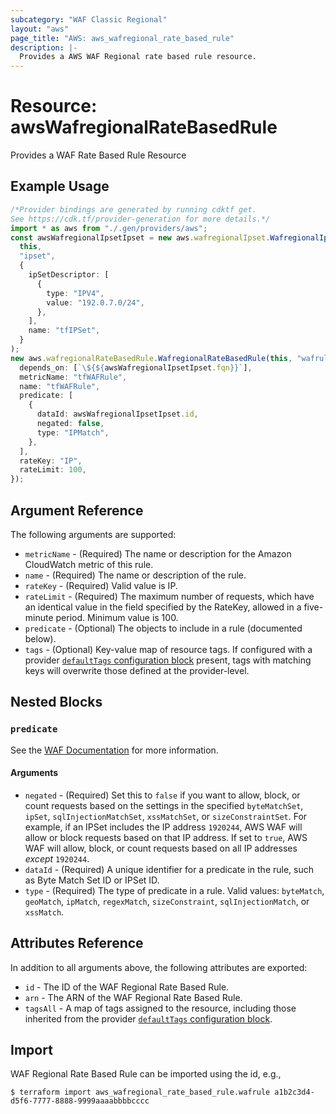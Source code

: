 ```yaml
---
subcategory: "WAF Classic Regional"
layout: "aws"
page_title: "AWS: aws_wafregional_rate_based_rule"
description: |-
  Provides a AWS WAF Regional rate based rule resource.
---
```


# Resource: awsWafregionalRateBasedRule

Provides a WAF Rate Based Rule Resource

## Example Usage

```typescript
/*Provider bindings are generated by running cdktf get.
See https://cdk.tf/provider-generation for more details.*/
import * as aws from "./.gen/providers/aws";
const awsWafregionalIpsetIpset = new aws.wafregionalIpset.WafregionalIpset(
  this,
  "ipset",
  {
    ipSetDescriptor: [
      {
        type: "IPV4",
        value: "192.0.7.0/24",
      },
    ],
    name: "tfIPSet",
  }
);
new aws.wafregionalRateBasedRule.WafregionalRateBasedRule(this, "wafrule", {
  depends_on: [`\${${awsWafregionalIpsetIpset.fqn}}`],
  metricName: "tfWAFRule",
  name: "tfWAFRule",
  predicate: [
    {
      dataId: awsWafregionalIpsetIpset.id,
      negated: false,
      type: "IPMatch",
    },
  ],
  rateKey: "IP",
  rateLimit: 100,
});

```

## Argument Reference

The following arguments are supported:

* `metricName` - (Required) The name or description for the Amazon CloudWatch metric of this rule.
* `name` - (Required) The name or description of the rule.
* `rateKey` - (Required) Valid value is IP.
* `rateLimit` - (Required) The maximum number of requests, which have an identical value in the field specified by the RateKey, allowed in a five-minute period. Minimum value is 100.
* `predicate` - (Optional) The objects to include in a rule (documented below).
* `tags` - (Optional) Key-value map of resource tags. If configured with a provider [`defaultTags` configuration block](https://registry.terraform.io/providers/hashicorp/aws/latest/docs#default_tags-configuration-block) present, tags with matching keys will overwrite those defined at the provider-level.

## Nested Blocks

### `predicate`

See the [WAF Documentation](https://docs.aws.amazon.com/waf/latest/APIReference/API_Predicate.html) for more information.

#### Arguments

* `negated` - (Required) Set this to `false` if you want to allow, block, or count requests
  based on the settings in the specified `byteMatchSet`, `ipSet`, `sqlInjectionMatchSet`, `xssMatchSet`, or `sizeConstraintSet`.
  For example, if an IPSet includes the IP address `1920244`, AWS WAF will allow or block requests based on that IP address.
  If set to `true`, AWS WAF will allow, block, or count requests based on all IP addresses *except* `1920244`.
* `dataId` - (Required) A unique identifier for a predicate in the rule, such as Byte Match Set ID or IPSet ID.
* `type` - (Required) The type of predicate in a rule. Valid values: `byteMatch`, `geoMatch`, `ipMatch`, `regexMatch`, `sizeConstraint`, `sqlInjectionMatch`, or `xssMatch`.

## Attributes Reference

In addition to all arguments above, the following attributes are exported:

* `id` - The ID of the WAF Regional Rate Based Rule.
* `arn` - The ARN of the WAF Regional Rate Based Rule.
* `tagsAll` - A map of tags assigned to the resource, including those inherited from the provider [`defaultTags` configuration block](https://registry.terraform.io/providers/hashicorp/aws/latest/docs#default_tags-configuration-block).

## Import

WAF Regional Rate Based Rule can be imported using the id, e.g.,

```console
$ terraform import aws_wafregional_rate_based_rule.wafrule a1b2c3d4-d5f6-7777-8888-9999aaaabbbbcccc
```
